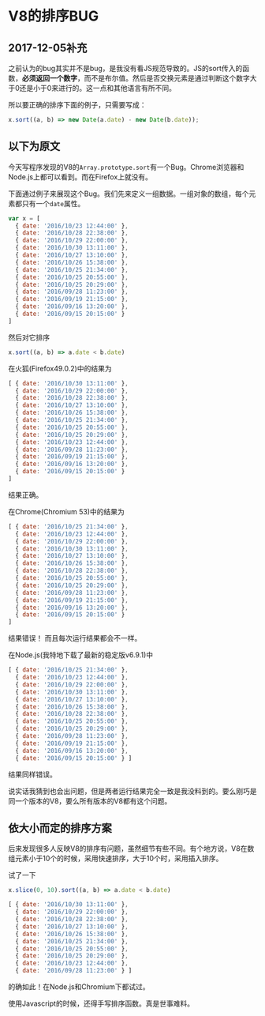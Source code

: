 # V8的排序BUG



## 2017-12-05补充

之前认为的bug其实并不是bug，是我没有看JS规范导致的。JS的sort传入的函数，**必须返回一个数字**，而不是布尔值。然后是否交换元素是通过判断这个数字大于0还是小于0来进行的。这一点和其他语言有所不同。

所以要正确的排序下面的例子，只需要写成：
```js
x.sort((a, b) => new Date(a.date) - new Date(b.date));
```



## 以下为原文

今天写程序发现的V8的`Array.prototype.sort`有一个Bug。Chrome浏览器和Node.js上都可以看到。而在Firefox上就没有。

下面通过例子来展现这个Bug。我们先来定义一组数据。一组对象的数组，每个元素都只有一个`date`属性。

```js
var x = [
  { date: '2016/10/23 12:44:00' },
  { date: '2016/10/28 22:38:00' },
  { date: '2016/10/29 22:00:00' },
  { date: '2016/10/30 13:11:00' },
  { date: '2016/10/27 13:10:00' },
  { date: '2016/10/26 15:38:00' },
  { date: '2016/10/25 21:34:00' },
  { date: '2016/10/25 20:55:00' },
  { date: '2016/10/25 20:29:00' },
  { date: '2016/09/28 11:23:00' },
  { date: '2016/09/19 21:15:00' },
  { date: '2016/09/16 13:20:00' },
  { date: '2016/09/15 20:15:00' }
]
```

然后对它排序

```js
x.sort((a, b) => a.date < b.date)
```

在火狐(Firefox49.0.2)中的结果为

```js
[ { date: '2016/10/30 13:11:00' },
  { date: '2016/10/29 22:00:00' },
  { date: '2016/10/28 22:38:00' },
  { date: '2016/10/27 13:10:00' },
  { date: '2016/10/26 15:38:00' },
  { date: '2016/10/25 21:34:00' },
  { date: '2016/10/25 20:55:00' },
  { date: '2016/10/25 20:29:00' },
  { date: '2016/10/23 12:44:00' },
  { date: '2016/09/28 11:23:00' },
  { date: '2016/09/19 21:15:00' },
  { date: '2016/09/16 13:20:00' },
  { date: '2016/09/15 20:15:00' }
]
```

结果正确。

在Chrome(Chromium 53)中的结果为

```js
[ { date: '2016/10/25 21:34:00' },
  { date: '2016/10/23 12:44:00' },
  { date: '2016/10/29 22:00:00' },
  { date: '2016/10/30 13:11:00' },
  { date: '2016/10/27 13:10:00' },
  { date: '2016/10/26 15:38:00' },
  { date: '2016/10/28 22:38:00' },
  { date: '2016/10/25 20:55:00' },
  { date: '2016/10/25 20:29:00' },
  { date: '2016/09/28 11:23:00' },
  { date: '2016/09/19 21:15:00' },
  { date: '2016/09/16 13:20:00' },
  { date: '2016/09/15 20:15:00' }
]
```

结果错误！
而且每次运行结果都会不一样。

在Node.js(我特地下载了最新的稳定版v6.9.1)中

```js
[ { date: '2016/10/25 21:34:00' },
  { date: '2016/10/23 12:44:00' },
  { date: '2016/10/29 22:00:00' },
  { date: '2016/10/30 13:11:00' },
  { date: '2016/10/27 13:10:00' },
  { date: '2016/10/26 15:38:00' },
  { date: '2016/10/28 22:38:00' },
  { date: '2016/10/25 20:55:00' },
  { date: '2016/10/25 20:29:00' },
  { date: '2016/09/28 11:23:00' },
  { date: '2016/09/19 21:15:00' },
  { date: '2016/09/16 13:20:00' },
  { date: '2016/09/15 20:15:00' } ]

```

结果同样错误。

说实话我猜到也会出问题，但是两者运行结果完全一致是我没料到的。要么刚巧是同一个版本的V8，要么所有版本的V8都有这个问题。


## 依大小而定的排序方案

后来发现很多人反映V8的排序有问题，虽然细节有些不同。有个地方说，V8在数组元素小于10个的时候，采用快速排序，大于10个时，采用插入排序。

试了一下

```js
x.slice(0, 10).sort((a, b) => a.date < b.date)
```

```js
[ { date: '2016/10/30 13:11:00' },
  { date: '2016/10/29 22:00:00' },
  { date: '2016/10/28 22:38:00' },
  { date: '2016/10/27 13:10:00' },
  { date: '2016/10/26 15:38:00' },
  { date: '2016/10/25 21:34:00' },
  { date: '2016/10/25 20:55:00' },
  { date: '2016/10/25 20:29:00' },
  { date: '2016/10/23 12:44:00' },
  { date: '2016/09/28 11:23:00' } ]
```

的确如此！在Node.js和Chromium下都试过。

使用Javascript的时候，还得手写排序函数。真是世事难料。
